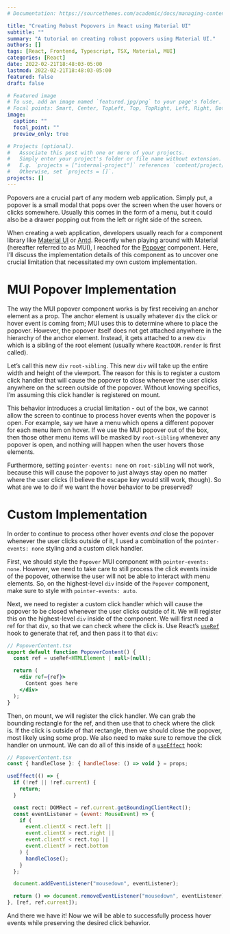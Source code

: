 ```yaml
---
# Documentation: https://sourcethemes.com/academic/docs/managing-content/

title: "Creating Robust Popovers in React using Material UI"
subtitle: ""
summary: "A tutorial on creating robust popovers using Material UI."
authors: []
tags: [React, Frontend, Typescript, TSX, Material, MUI]
categories: [React]
date: 2022-02-21T18:48:03-05:00
lastmod: 2022-02-21T18:48:03-05:00
featured: false
draft: false

# Featured image
# To use, add an image named `featured.jpg/png` to your page's folder.
# Focal points: Smart, Center, TopLeft, Top, TopRight, Left, Right, BottomLeft, Bottom, BottomRight.
image:
  caption: ""
  focal_point: ""
  preview_only: true

# Projects (optional).
#   Associate this post with one or more of your projects.
#   Simply enter your project's folder or file name without extension.
#   E.g. `projects = ["internal-project"]` references `content/project/deep-learning/index.md`.
#   Otherwise, set `projects = []`.
projects: []
---
```

Popovers are a crucial part of any modern web application. Simply put, a popover is a small modal that pops over the screen when the user hovers or clicks somewhere. Usually this comes in the form of a menu, but it could also be a drawer popping out from the left or right side of the screen.

When creating a web application, developers usually reach for a component library like [Material UI](https://mui.com/) or [Antd](https://ant.design/docs/react/introduce). Recently when playing around with Material (hereafter referred to as MUI), I reached for the [Popover](https://mui.com/components/popover/) component. Here, I’ll discuss the implementation details of this component as to uncover one crucial limitation that necessitated my own custom implementation.

# MUI Popover Implementation

The way the MUI popover component works is by first receiving an anchor element as a prop. The anchor element is usually whatever `div` the click or hover event is coming from; MUI uses this to determine where to place the popover. However, the popover itself does not get attached anywhere in the hierarchy of the anchor element. Instead, it gets attached to a new `div` which is a sibling of the root element (usually where `ReactDOM.render` is first called).

Let’s call this new `div` `root-sibling`. This new `div` will take up the entire width and height of the viewport. The reason for this is to register a custom click handler that will cause the popover to close whenever the user clicks anywhere on the screen outside of the popover. Without knowing specifics, I’m assuming this click handler is registered on mount.

This behavior introduces a crucial limitation - out of the box, we cannot allow the screen to continue to process hover events when the popover is open. For example, say we have a menu which opens a different popover for each menu item on hover. If we use the MUI popover out of the box, then those other menu items will be masked by `root-sibling` whenever any popover is open, and nothing will happen when the user hovers those elements.

Furthermore, setting `pointer-events: none` on `root-sibling` will not work, because this will cause the popover to just always stay open no matter where the user clicks (I believe the escape key would still work, though). So what are we to do if we want the hover behavior to be preserved?

# Custom Implementation

In order to continue to process other hover events *and* close the popover whenever the user clicks outside of it, I used a combination of the `pointer-events: none` styling and a custom click handler.

First, we should style the `Popover` MUI component with `pointer-events: none`. However, we need to take care to still process the click events inside of the popover, otherwise the user will not be able to interact with menu elements. So, on the highest-level `div` inside of the `Popover` component, make sure to style with `pointer-events: auto`.

Next, we need to register a custom click handler which will cause the popover to be closed whenever the user clicks outside of it. We will register this on the highest-level `div` inside of the component. We will first need a ref for that `div`, so that we can check where the click is. Use React’s [`useRef`](https://reactjs.org/docs/hooks-reference.html#useref) hook to generate that ref, and then pass it to that `div`:

```jsx
// PopoverContent.tsx
export default function PopoverContent() {
  const ref = useRef<HTMLElement | null>(null);

  return (
    <div ref={ref}>
      Content goes here
    </div>
  );
}
```

Then, on mount, we will register the click handler. We can grab the bounding rectangle for the ref, and then use that to check where the click is. If the click is outside of that rectangle, then we should close the popover, most likely using some prop. We also need to make sure to remove the click handler on unmount. We can do all of this inside of a [`useEffect`](https://reactjs.org/docs/hooks-reference.html#useeffect) hook:

```jsx
// PopoverContent.tsx
const { handleClose }: { handleClose: () => void } = props;

useEffect(() => {
  if (!ref || !ref.current) {
    return;
  }

  const rect: DOMRect = ref.current.getBoundingClientRect();
  const eventListener = (event: MouseEvent) => {
    if (
      event.clientX < rect.left ||
      event.clientX > rect.right ||
      event.clientY < rect.top ||
      event.clientY > rect.bottom
    ) {
      handleClose();
    }
  };

  document.addEventListener("mousedown", eventListener);

  return () => document.removeEventListener("mousedown", eventListener);
}, [ref, ref.current]);
```

And there we have it! Now we will be able to successfully process hover events while preserving the desired click behavior.